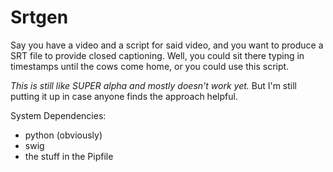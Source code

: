 # Srtgen

Say you have a video and a script for said video, and you want to produce a SRT file to provide closed captioning. Well, you could sit there typing in timestamps until the cows come home, or you could use this script.

_This is still like SUPER alpha and mostly doesn't work yet._ But I'm still putting it up in case anyone finds the approach helpful.

System Dependencies:

* python (obviously)
* swig
* the stuff in the Pipfile
